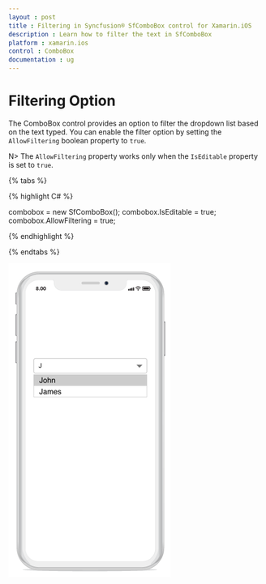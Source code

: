 ```yaml
---
layout : post
title : Filtering in Syncfusion® SfComboBox control for Xamarin.iOS
description : Learn how to filter the text in SfComboBox
platform : xamarin.ios 
control : ComboBox
documentation : ug
---
```


# Filtering Option 

The ComboBox control provides an option to filter the dropdown list based on the text typed. You can enable the filter option by setting the `AllowFiltering` boolean property to `true`.

N> The `AllowFiltering` property works only when the `IsEditable` property is set to `true`.

{% tabs %}

{% highlight C# %}

combobox = new SfComboBox(); 
combobox.IsEditable = true; 
combobox.AllowFiltering = true; 

{% endhighlight %}

{% endtabs %}

![](images/filtering.png)